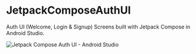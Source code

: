 # JetpackComposeAuthUI
Auth UI (Welcome, Login &amp; Signup) Screens built with Jetpack Compose in Android Studio.


![Jetpack Compose Auth UI - Android Studio](https://github.com/iAhmadAmin/JetpackComposeAuthUI/assets/48145486/5504ae67-df55-4c84-84d0-09a8fa7d925b)

